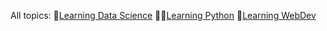 
All topics:
🌌[Learning Data Science](https://github.com/jeremy886/learn_datascience)
🐱‍🐉[Learning Python](https://github.com/jeremy886/learn_python)
🎊[Learning WebDev](https://github.com/jeremy886/learn_webdev)
